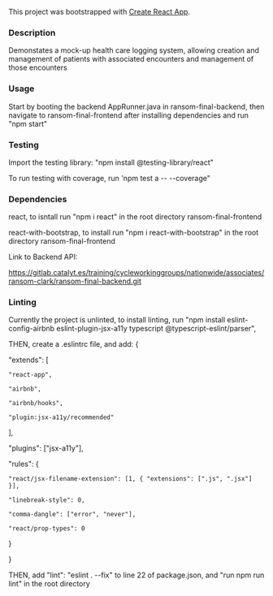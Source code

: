 This project was bootstrapped with [Create React App](https://github.com/facebook/create-react-app).

### Description
Demonstates a mock-up health care logging system, allowing creation and management of patients with associated encounters and management of those encounters

### Usage
Start by booting the backend AppRunner.java in ransom-final-backend, then navigate to ransom-final-frontend after installing dependencies and run "npm start"

### Testing

Import the testing library: "npm install @testing-library/react"

To run testing with coverage, run 'npm test a -- --coverage"

### Dependencies
react, to isntall run "npm i react" in the root directory ransom-final-frontend

react-with-bootstrap, to install run "npm i react-with-bootstrap" in the root directory ransom-final-frontend

Link to Backend API:

https://gitlab.catalyt.es/training/cycleworkinggroups/nationwide/associates/ransom-clark/ransom-final-backend.git

### Linting

Currently the project is unlinted, to install linting, run "npm install eslint-config-airbnb eslint-plugin-jsx-a11y typescript @typescript-eslint/parser", 

THEN, create a .eslintrc file, and add:
{

  "extends": [

	"react-app",

	"airbnb",

	"airbnb/hooks",

	"plugin:jsx-a11y/recommended"

  ],

  "plugins": ["jsx-a11y"],

  "rules": {

	"react/jsx-filename-extension": [1, { "extensions": [".js", ".jsx"] }],

	"linebreak-style": 0,

    "comma-dangle": ["error", "never"],

    "react/prop-types": 0

  }

}

THEN, add "lint": "eslint . --fix" to line 22 of package.json, and "run npm run lint" in the root directory


